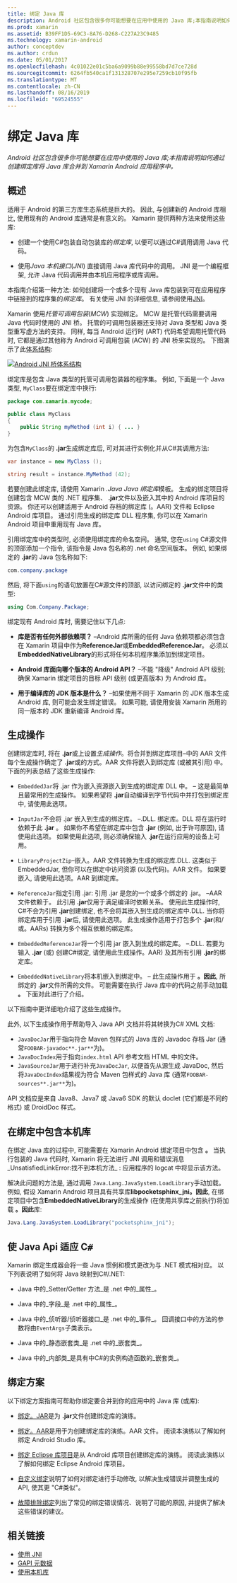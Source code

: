 ```yaml
---
title: 绑定 Java 库
description: Android 社区包含很多你可能想要在应用中使用的 Java 库;本指南说明如何通过创建绑定库将 Java 库合并到 Xamarin Android 应用程序中。
ms.prod: xamarin
ms.assetid: B39FF1D5-69C3-8A76-D268-C227A23C9485
ms.technology: xamarin-android
author: conceptdev
ms.author: crdun
ms.date: 05/01/2017
ms.openlocfilehash: 4c01022e01c5ba6a9099b88e99558bd7d7ce728d
ms.sourcegitcommit: 6264fb540ca1f131328707e295e7259cb10f95fb
ms.translationtype: MT
ms.contentlocale: zh-CN
ms.lasthandoff: 08/16/2019
ms.locfileid: "69524555"
---
```

# <a name="binding-a-java-library"></a>绑定 Java 库

_Android 社区包含很多你可能想要在应用中使用的 Java 库;本指南说明如何通过创建绑定库将 Java 库合并到 Xamarin Android 应用程序中。_

## <a name="overview"></a>概述

适用于 Android 的第三方库生态系统是巨大的。 因此, 与创建新的 Android 库相比, 使用现有的 Android 库通常是有意义的。 Xamarin 提供两种方法来使用这些库:

- 创建一个使用C#包装自动包装库的*绑定库*, 以便可以通过C#调用调用 Java 代码。

- 使用*Java 本机接口*(*JNI*) 直接调用 Java 库代码中的调用。 JNI 是一个编程框架, 允许 Java 代码调用并由本机应用程序或库调用。

本指南介绍第一种方法: 如何创建将一个或多个现有 Java 库包装到可在应用程序中链接到的程序集的*绑定库*。 有关使用 JNI 的详细信息, 请参阅使用[JNI](~/android/platform/java-integration/working-with-jni.md)。

Xamarin 使用*托管可调用包装*(*MCW*) 实现绑定。 MCW 是托管代码需要调用 Java 代码时使用的 JNI 桥。 托管的可调用包装器还支持对 Java 类型和 Java 类型重写虚方法的支持。 同样, 每当 Android 运行时 (ART) 代码希望调用托管代码时, 它都是通过其他称为 Android 可调用包装 (ACW) 的 JNI 桥来实现的。 下图演示了此[体系结构](~/android/internals/architecture.md):

[![Android JNI 桥体系结构](images/architecture.png)](images/architecture.png#lightbox)

绑定库是包含 Java 类型的托管可调用包装器的程序集。 例如, 下面是一个 Java 类型, `MyClass`要在绑定库中换行:

```java
package com.xamarin.mycode;

public class MyClass
{
    public String myMethod (int i) { ... }
}
```

为包含`MyClass`的 **.jar**生成绑定库后, 可对其进行实例化并从C#其调用方法:

```csharp
var instance = new MyClass ();

string result = instance.MyMethod (42);
```

若要创建此绑定库, 请使用 Xamarin *.Java Java 绑定库*模板。 生成的绑定项目将创建包含 MCW 类的 .NET 程序集、 **.jar**文件以及嵌入其中的 Android 库项目的资源。 你还可以创建适用于 Android 存档的绑定库 (。AAR) 文件和 Eclipse Android 库项目。 通过引用生成的绑定库 DLL 程序集, 你可以在 Xamarin Android 项目中重用现有 Java 库。

引用绑定库中的类型时, 必须使用绑定库的命名空间。 通常, 您在`using` C#源文件的顶部添加一个指令, 该指令是 Java 包名称的 .net 命名空间版本。 例如, 如果绑定的 **.jar**的 Java 包名称如下:

```csharp
com.company.package
```

然后, 将下面`using`的语句放置在C#源文件的顶部, 以访问绑定的 **.jar**文件中的类型:

```csharp
using Com.Company.Package;
```


绑定现有 Android 库时, 需要记住以下几点:

* **库是否有任何外部依赖项？** &ndash;Android 库所需的任何 Java 依赖项都必须包含在 Xamarin 项目中作为**ReferenceJar**或**EmbeddedReferenceJar**。 必须以**EmbeddedNativeLibrary**的形式将任何本机程序集添加到绑定项目。  

* **Android 库面向哪个版本的 Android API？** &ndash;不能 "降级" Android API 级别;确保 Xamarin 绑定项目的目标 API 级别 (或更高版本) 为 Android 库。

* **用于编译库的 JDK 版本是什么？** &ndash;如果使用不同于 Xamarin 的 JDK 版本生成 Android 库, 则可能会发生绑定错误。 如果可能, 请使用安装 Xamarin 所用的同一版本的 JDK 重新编译 Android 库。


## <a name="build-actions"></a>生成操作

创建绑定库时, 将在 **.jar**或上设置*生成操作*。将合并到绑定库项目&ndash;中的 AAR 文件每个生成操作确定了 **.jar**或的方式。AAR 文件将嵌入到绑定库 (或被其引用) 中。 下面的列表总结了这些生成操作:

* `EmbeddedJar`将 .jar 作为嵌入资源嵌入到生成的绑定库 DLL 中。 &ndash; 这是最简单且最常用的生成操作。 如果希望将 **.jar**自动编译到字节代码中并打包到绑定库中, 请使用此选项。

* `InputJar`不会将 .jar 嵌入到生成的绑定库。 &ndash;.DLL. 绑定库。DLL 将在运行时依赖于此 **.jar** 。 如果你不希望在绑定库中包含 **.jar** (例如, 出于许可原因), 请使用此选项。 如果使用此选项, 则必须确保输入 **.jar**在运行应用的设备上可用。

* `LibraryProjectZip`&ndash;嵌入。AAR 文件转换为生成的绑定库.DLL. 这类似于 EmbeddedJar, 但你可以在绑定中访问资源 (以及代码)。AAR 文件。 如果要嵌入, 请使用此选项。AAR 到绑定库。

* `ReferenceJar`指定引用 .jar: 引用 .jar 是您的一个或多个绑定的 .jar。 &ndash;AAR 文件依赖于。 此引用 **.jar**仅用于满足编译时依赖关系。 使用此生成操作时, C#不会为引用 **.jar**创建绑定, 也不会将其嵌入到生成的绑定库中.DLL. 当你将绑定库用于引用 **.jar**后, 请使用此选项。 此生成操作适用于打包多个 **.jar**(和/或。AARs) 转换为多个相互依赖的绑定库。

* `EmbeddedReferenceJar`将一个引用 jar 嵌入到生成的绑定库。 &ndash;.DLL. 若要为输入 **.jar** (或) 创建C#绑定, 请使用此生成操作。AAR) 及其所有引用 **.jar**的绑定库。

* `EmbeddedNativeLibrary`将本机嵌入到绑定中。 &ndash; 此生成操作用于 **。因此**, 所绑定的 **.jar**文件所需的文件。 可能需要在执行 Java 库中的代码之前手动加载 **。** 下面对此进行了介绍。

以下指南中更详细地介绍了这些生成操作。

此外, 以下生成操作用于帮助导入 Java API 文档并将其转换为C# XML 文档:

* `JavaDocJar`用于指向符合 Maven 包样式的 Java 库的 Javadoc 存档 Jar (通常`FOOBAR-javadoc**.jar**`为)。
* `JavaDocIndex`用于指向`index.html` API 参考文档 HTML 中的文件。
* `JavaSourceJar`用于进行补充`JavaDocJar`, 以便首先从源生成 JavaDoc, 然后将`JavaDocIndex`结果视为符合 Maven 包样式的 Java 库 (通常`FOOBAR-sources**.jar**`为)。

API 文档应是来自 Java8、Java7 或 Java6 SDK 的默认 doclet (它们都是不同的格式) 或 DroidDoc 样式。

## <a name="including-a-native-library-in-a-binding"></a>在绑定中包含本机库

在绑定 Java 库的过程中, 可能需要在 Xamarin Android 绑定项目中包含 **。** 当执行包装的 Java 代码时, Xamarin 将无法进行 JNI 调用和错误消息_UnsatisfiedLinkError:找不到本机方法_ : 应用程序的 logcat 中将显示该方法。

解决此问题的方法是, 通过调用 `Java.Lang.JavaSystem.LoadLibrary`手动加载。 例如, 假设 Xamarin Android 项目具有共享库**libpocketsphinx_jni。因此**, 在绑定项目中包含**EmbeddedNativeLibrary**的生成操作 (在使用共享库之前执行)将加载 **。因此**库:

```csharp
Java.Lang.JavaSystem.LoadLibrary("pocketsphinx_jni");
```

## <a name="adapting-java-apis-to-ceparsl"></a>使 Java Api 适应 C&eparsl;

Xamarin 绑定生成器会将一些 Java 惯例和模式更改为与 .NET 模式相对应。 以下列表说明了如何将 Java 映射到C#/.NET:

- Java 中的_Setter/Getter 方法_是 .net 中的_属性_。

- Java 中的_字段_是 .net 中的_属性_。

- Java 中的_侦听器/侦听器接口_是 .net 中的_事件_。 回调接口中的方法的参数将由`EventArgs`子类表示。

- Java 中的_静态嵌套类_是 .net 中的_嵌套类_。

- Java 中的_内部类_是具有中C#的实例构造函数的_嵌套类_。



## <a name="binding-scenarios"></a>绑定方案

以下绑定方案指南可帮助你绑定要合并到你的应用中的 Java 库 (或库):

- [绑定。JAR](~/android/platform/binding-java-library/binding-a-jar.md)是为 **.jar**文件创建绑定库的演练。

- [绑定。AAR](~/android/platform/binding-java-library/binding-an-aar.md)是用于为创建绑定库的演练。AAR 文件。 阅读本演练以了解如何绑定 Android Studio 库。

- [绑定 Eclipse 库项目](~/android/platform/binding-java-library/binding-a-library-project.md)是从 Android 库项目创建绑定库的演练。 阅读此演练以了解如何绑定 Eclipse Android 库项目。

- [自定义绑定](~/android/platform/binding-java-library/customizing-bindings/index.md)说明了如何对绑定进行手动修改, 以解决生成错误并调整生成的 API, 使其更 "C#类似"。

- [故障排除绑定](~/android/platform/binding-java-library/troubleshooting-bindings.md)列出了常见的绑定错误情况、说明了可能的原因, 并提供了解决这些错误的建议。


## <a name="related-links"></a>相关链接

- [使用 JNI](~/android/platform/java-integration/working-with-jni.md)
- [GAPI 元数据](https://www.mono-project.com/docs/gui/gtksharp/gapi/#metadata)
- [使用本机库](~/android/platform/native-libraries.md)
